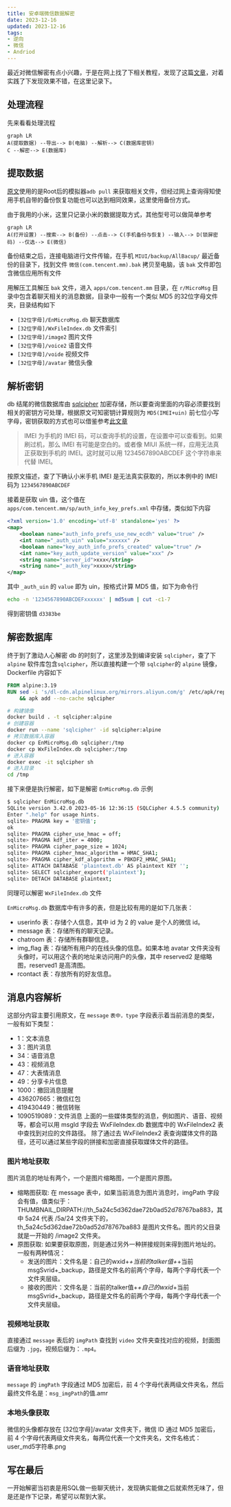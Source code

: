 ```yaml
---
title: 安卓端微信数据解密
date: 2023-12-16
updated: 2023-12-16
tags:
- 逆向
- 微信
- Andriod
---
```


最近对微信解密有点小兴趣，于是在网上找了下相关教程，发现了这篇[文章](https://blog.greycode.top/posts/android-wechat-bak/)，对着实践了下发现效果不错，在这里记录下。

<!--more-->

## 处理流程

先来看看处理流程

```mermaid
graph LR
A(提取数据) --导出--> B(电脑) --解析--> C(数据库密钥) 
C --解密--> E(数据库)
```

## 提取数据

[原文](https://blog.greycode.top/posts/android-wechat-bak/)使用的是Root后的模拟器`adb pull` 来获取相关文件，但经过网上查询得知使用手机自带的备份恢复功能也可以达到相同效果，这里使用备份方式。

由于我用的小米，这里只记录小米的数据提取方式，其他型号可以做简单参考

```mermaid
graph LR
A(打开设置) --搜索--> B(备份) --点击--> C(手机备份与恢复) --输入--> D(锁屏密码) --仅选--> E(微信)
```

备份结束之后，连接电脑进行文件传输，在手机 `MIUI/backup/AllBacup/` 最近备份的目录下，找到文件 `微信(com.tencent.mm).bak` 拷贝至电脑，该 `bak` 文件即包含微信应用所有文件

用解压工具解压 `bak` 文件，进入 `apps/com.tencent.mm` 目录，在 `r/MicroMsg` 目录中包含着聊天相关的消息数据，目录中一般有一个类似 MD5 的32位字母文件夹，目录结构如下

- `[32位字母]/EnMicroMsg.db` 聊天数据库
- `[32位字母]/WxFileIndex.db` 文件索引
- `[32位字母]/image2` 图片文件
- `[32位字母]/voice2` 语音文件
- `[32位字母]/voide` 视频文件
- `[32位字母]/avatar` 微信头像

## 解析密钥

db 结尾的微信数据库由 [sqlcipher](https://github.com/sqlcipher/sqlcipher) 加密存储，所以要查询里面的内容必须要找到相关的密钥方可处理，根据原文可知密钥计算规则为 `MD5(IMEI+uin)` 前七位小写字母，密钥获取的方式也可以借鉴参考[此文章](https://www.jianshu.com/p/7baa8940b477)

>IMEI 为手机的 IMEI 码，可以查询手机的设置，在设置中可以查看到。如果刷过机，那么 IMEI 有可能是空白的。或者像 MIUI 系统一样，应用无法真正获取到手机的 IMEI。这时就可以用 1234567890ABCDEF 这个字符串来代替 IMEI。

按原文描述，查了下确认小米手机 IMEI 是无法真实获取的，所以本例中的 IMEI 码为 `1234567890ABCDEF`

接着是获取 uin 值，这个值在 `apps/com.tencent.mm/sp/auth_info_key_prefs.xml` 中存储，类似如下内容

```xml
<?xml version='1.0' encoding='utf-8' standalone='yes' ?>
<map>
    <boolean name="auth_info_prefs_use_new_ecdh" value="true" />
    <int name="_auth_uin" value="xxxxxx" />
    <boolean name="key_auth_info_prefs_created" value="true" />
    <int name="key_auth_update_version" value="xxx" />
    <string name="server_id">xxx</string>
    <string name="_auth_key">xxxx</string>
</map>
```

其中 `_auth_uin` 的 `value` 即为 uin，按格式计算 MD5 值，如下为命令行

```bash
echo -n '1234567890ABCDEFxxxxxx' | md5sum | cut -c1-7
```

得到密钥值 `d3383be`

## 解密数据库

终于到了激动人心解密 db 的时刻了，这里涉及到编译安装 `sqlcipher`，查了下 `alpine` 软件库包含`sqlcipher`，所以直接构建一个带 `sqlcipher`的 `alpine` 镜像， Dockerfile 内容如下

```dockerfile
FROM alpine:3.19
RUN sed -i 's/dl-cdn.alpinelinux.org/mirrors.aliyun.com/g' /etc/apk/repositories  \
    && apk add --no-cache sqlcipher

```

```bash
# 构建镜像
docker build . -t sqlcipher:alpine
# 创建容器
docker run --name 'sqlcipher' -id sqlcipher:alpine
# 拷贝数据库入容器
docker cp EnMicroMsg.db sqlcipher:/tmp
docker cp WxFileIndex.db sqlcipher:/tmp
# 进入容器
docker exec -it sqlcipher sh
# 进入目录
cd /tmp
```

接下来便是执行解密，如下是解密 `EnMicroMsg.db` 示例

```bash
$ sqlcipher EnMicroMsg.db
SQLite version 3.42.0 2023-05-16 12:36:15 (SQLCipher 4.5.5 community)
Enter ".help" for usage hints.
sqlite> PRAGMA key = '密钥值';
ok
sqlite> PRAGMA cipher_use_hmac = off;
sqlite> PRAGMA kdf_iter = 4000;
sqlite> PRAGMA cipher_page_size = 1024;
sqlite> PRAGMA cipher_hmac_algorithm = HMAC_SHA1;
sqlite> PRAGMA cipher_kdf_algorithm = PBKDF2_HMAC_SHA1;
sqlite> ATTACH DATABASE 'plaintext.db' AS plaintext KEY '';
sqlite> SELECT sqlcipher_export('plaintext');
sqlite> DETACH DATABASE plaintext;
```

同理可以解密 `WxFileIndex.db` 文件

`EnMicroMsg.db` 数据库中有许多的表，但是比较有用的是如下几张表：

- userinfo 表：存储个人信息，其中 id 为 2 的 value 是个人的微信 id。
- message 表：存储所有的聊天记录。
- chatroom 表：存储所有群聊信息。
- img_flag 表：存储所有用户的在线头像的信息。如果本地 avatar 文件夹没有头像时，可以用这个表的地址来访问用户的头像，其中 reserved2 是缩略图，reserved1 是高清图。
- rcontact 表：存放所有的好友信息。

## 消息内容解析

这部分内容主要引用原文，在 `message` `表中，type` 字段表示着当前消息的类型，一般有如下类型：

- 1：文本消息
- 3：图片消息
- 34：语音消息
- 43：视频消息
- 47：大表情消息
- 49：分享卡片信息
- 1000：撤回消息提醒
- 436207665：微信红包
- 419430449：微信转账
- 1090519089：文件消息 上面的一些媒体类型的消息，例如图片、语音、视频等，都会可以用 msgId 字段去 WxFileIndex.db 数据库中的 WxFileIndex2 表中查找到对应的文件路径。 除了通过去 WxFileIndex2 表查询媒体文件的路径，还可以通过某些字段的拼接和加密直接获取媒体文件的路径。

### 图片地址获取

图片消息的地址有两个，一个是图片缩略图，一个是图片原图。

- 缩略图获取: 在 message 表中，如果当前消息为图片消息时，imgPath 字段会有值，值类似于：THUMBNAIL_DIRPATH://th_5a24c5d362dae72b0ad52d78767ba883，其中 5a24 代表 /5a/24 文件夹下的，th_5a24c5d362dae72b0ad52d78767ba883 是图片文件名。图片的父目录就是一开始的 /image2 文件夹。
- 原图获取: 如果要获取原图，则是通过另外一种拼接规则来得到图片地址的。一般有两种情况：
  - 发送的图片：文件名是：自己的wxid+_+当前的talker值+_+当前msgSvrid+_backup，路径是文件名的前两个字母，每两个字母代表一个文件夹层级。
  - 接收的图片：文件名是：当前的talker值+_+自己的wxid_+当前msgSvrid+_backup，路径是文件名的前两个字母，每两个字母代表一个文件夹层级。

### 视频地址获取

直接通过 `message` 表后的 `imgPath` 查找到 `video` 文件夹查找对应的视频，封面图后缀为 `.jpg`，视频后缀为：`.mp4`。

### 语音地址获取

`message` 的 `imgPath` 字段通过 MD5 加密后，前 4 个字母代表两级文件夹名，然后最终文件名是：`msg_imgPath`的值.amr

### 本地头像获取

微信的头像都存放在 [32位字母]/avatar 文件夹下，微信 ID 通过 MD5 加密后，前 4 个字母代表两级文件夹名，每两位代表一个文件夹名，文件名格式：user_md5字符串.png

## 写在最后

一开始解密当初衷是用SQL做一些聊天统计，发现确实能做之后就索然无味了，但是还是作下记录，希望可以帮到大家。